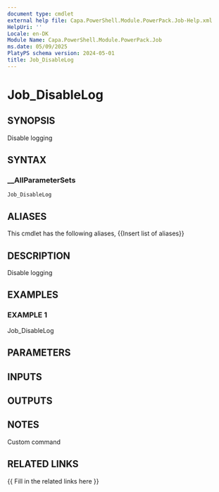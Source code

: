 ```yaml
---
document type: cmdlet
external help file: Capa.PowerShell.Module.PowerPack.Job-Help.xml
HelpUri: ''
Locale: en-DK
Module Name: Capa.PowerShell.Module.PowerPack.Job
ms.date: 05/09/2025
PlatyPS schema version: 2024-05-01
title: Job_DisableLog
---
```


# Job_DisableLog

## SYNOPSIS

Disable logging

## SYNTAX

### __AllParameterSets

```
Job_DisableLog
```

## ALIASES

This cmdlet has the following aliases,
  {{Insert list of aliases}}

## DESCRIPTION

Disable logging

## EXAMPLES

### EXAMPLE 1

Job_DisableLog

## PARAMETERS

## INPUTS

## OUTPUTS

## NOTES

Custom command


## RELATED LINKS

{{ Fill in the related links here }}

